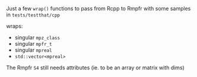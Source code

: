 Just a few `wrap()` functions to pass from Rcpp to Rmpfr with some samples in `tests/testthat/cpp`

wraps:  
  - singular `mpz_class`
  - singular `mpfr_t`
  - singular `mpreal`
  - `std::vector<mpreal>`

The Rmpfr `S4` still needs attributes (ie. to be an array or matrix with dims)

